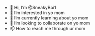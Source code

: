 - 👋 Hi, I’m @SneakyBoi1
- 👀 I’m interested in yo mom
- 🌱 I’m currently learning about yo mom
- 💞️ I’m looking to collaborate on yo mom
- 📫 How to reach me through ur mom

<!---
SneakyBoi1/SneakyBoi1 is a ✨ special ✨ repository because its `README.md` (this file) appears on your GitHub profile.
You can click the Preview link to take a look at your changes.
--->
